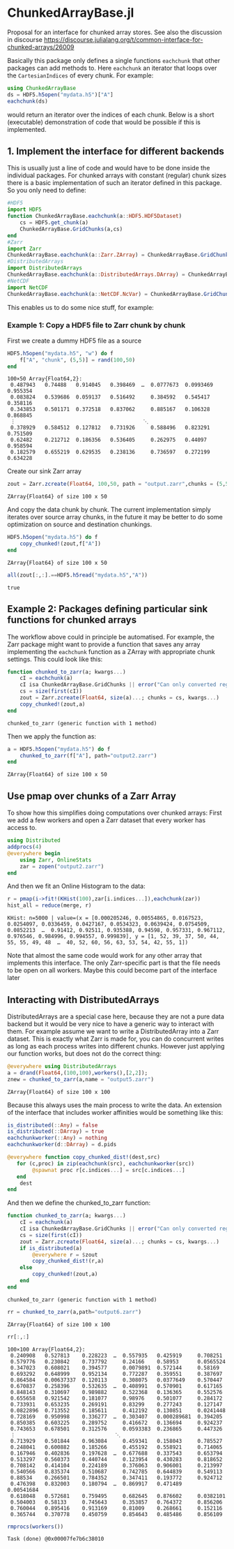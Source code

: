 # ChunkedArrayBase.jl

Proposal for an interface for chunked array stores. See also the discussion in discourse https://discourse.julialang.org/t/common-interface-for-chunked-arrays/26009

Basically this package only defines a single functions `eachchunk` that other packages can add methods to. Here `eachchunk` an iterator that loops over the `CartesianIndices` of every chunk. For example:

```julia
using ChunkedArrayBase
ds = HDF5.h5open("mydata.h5")["A"]
eachchunk(ds)
```

would return an iterator over the indices of each chunk. Below is a short (executable) demonstration of code that would be possible if this is implemented.  

## 1. Implement the interface for different backends

This is usually just a line of code and would have to be done inside the individual packages. For chunked arrays with constant (regular) chunk sizes there is a basic implementation of such an iterator defined in this package. So you only need to define:


```julia
#HDF5
import HDF5
function ChunkedArrayBase.eachchunk(a::HDF5.HDF5Dataset)
    cs = HDF5.get_chunk(a)
    ChunkedArrayBase.GridChunks(a,cs)
end
#Zarr
import Zarr
ChunkedArrayBase.eachchunk(a::Zarr.ZArray) = ChunkedArrayBase.GridChunks(a, a.metadata.chunks)
#DistributedArrays
import DistributedArrays
ChunkedArrayBase.eachchunk(a::DistributedArrays.DArray) = ChunkedArrayBase.GridChunks(a, map(length,first(a.indices)))
#NetCDF
import NetCDF
ChunkedArrayBase.eachchunk(a::NetCDF.NcVar) = ChunkedArrayBase.GridChunks(a, map(Int64,a.chunksize))
```

This enables us to do some nice stuff, for example:

### Example 1: Copy a HDF5 file to Zarr chunk by chunk

First we create a dummy HDF5 file as a source


```julia
HDF5.h5open("mydata.h5", "w") do f
    f["A", "chunk", (5,5)] = rand(100,50)
end
```

    100×50 Array{Float64,2}:
     0.487943   0.74488   0.914045   0.398469  …  0.0777673  0.0993469  0.955354
     0.083824   0.539686  0.059137   0.516492     0.384592   0.545417   0.358116
     0.343853   0.501171  0.372518   0.837062     0.885167   0.106328   0.868845
     ⋮                                         ⋱                                 
     0.378929   0.584512  0.127812   0.731926     0.588496   0.823291   0.751509
     0.62482    0.212712  0.186356   0.536405     0.262975   0.44097    0.958594
     0.182579   0.655219  0.629535   0.238136     0.736597   0.272199   0.634228



Create our sink Zarr array


```julia
zout = Zarr.zcreate(Float64, 100,50, path = "output.zarr",chunks = (5,5))
```

    ZArray{Float64} of size 100 x 50


And copy the data chunk by chunk. The current implementation simply iterates over source array chunks, in the future it may be better to do some optimization on source and destination chunkings.


```julia
HDF5.h5open("mydata.h5") do f
    copy_chunked!(zout,f["A"])
end
```

    ZArray{Float64} of size 100 x 50


```julia
all(zout[:,:].==HDF5.h5read("mydata.h5","A"))
```

    true

## Example 2: Packages defining particular sink functions for chunked arrays

The workflow above could in principle be automatised. For example, the Zarr package might want to provide a function that saves any array implementing the `eachchunk` function as a ZArray with appropriate chunk settings. This could look like this:


```julia
function chunked_to_zarr(a; kwargs...)
    cI = eachchunk(a)
    cI isa ChunkedArrayBase.GridChunks || error("Can only converted regular chunk grids to Zarr")
    cs = size(first(cI))
    zout = Zarr.zcreate(Float64, size(a)...; chunks = cs, kwargs...)
    copy_chunked!(zout,a)
end
```




    chunked_to_zarr (generic function with 1 method)



Then we apply the function as:


```julia
a = HDF5.h5open("mydata.h5") do f
    chunked_to_zarr(f["A"], path="output2.zarr")
end
```




    ZArray{Float64} of size 100 x 50



## Use pmap over chunks of a Zarr Array

To show how this simplifies doing computations over chunked arrays: First we add a few workers and open a Zarr dataset that every worker has access to.


```julia
using Distributed
addprocs(4)
@everywhere begin
    using Zarr, OnlineStats
    zar = zopen("output2.zarr")
end
```

And then we fit an Online Histogram to the data:


```julia
r = pmap(i->fit!(KHist(100),zar[i.indices...]),eachchunk(zar))
hist_all = reduce(merge, r)
```




    KHist: n=5000 | value=(x = [0.000205246, 0.00554865, 0.0167523, 0.0254097, 0.0336459, 0.0427167, 0.0534323, 0.0639424, 0.0754509, 0.0852213  …  0.91412, 0.92511, 0.935388, 0.94598, 0.957331, 0.967112, 0.976546, 0.984996, 0.994557, 0.999839], y = [1, 52, 39, 37, 50, 44, 55, 55, 49, 48  …  40, 52, 60, 56, 63, 53, 54, 42, 55, 1])



Note that almost the same code would work for any other array that implements this interface. The only Zarr-specific part is that the file needs to be open on all workers. Maybe this could become part of the interface later

## Interacting with DistributedArrays

DistributedArrays are a special case here, because they are not a pure data backend but it would be very nice to have a generic way to interact with them. For example assume we want to write a DistributedArray into a Zarr dataset. This is exactly what Zarr is made for, you can do concurrent writes as long as each process writes into different chunks. However just applying our function works, but does not do the correct thing:


```julia
@everywhere using DistributedArrays
a = drand(Float64,(100,100),workers(),[2,2]);
znew = chunked_to_zarr(a,name = "output5.zarr")
```




    ZArray{Float64} of size 100 x 100



Because this always uses the main process to write the data. An extension of the interface that includes worker affinities would be something like this:


```julia
is_distributed(::Any) = false
is_distributed(::DArray) = true
eachchunkworker(::Any) = nothing
eachchunkworker(d::DArray) = d.pids

@everywhere function copy_chunked_dist!(dest,src)
   for (c,proc) in zip(eachchunk(src), eachchunkworker(src))
        @spawnat proc r[c.indices...] = src[c.indices...]
   end
    dest
end
```

And then we define the chunked_to_zarr function:


```julia
function chunked_to_zarr(a; kwargs...)
    cI = eachchunk(a)
    cI isa ChunkedArrayBase.GridChunks || error("Can only converted regular chunk grids to Zarr")
    cs = size(first(cI))
    zout = Zarr.zcreate(Float64, size(a)...; chunks = cs, kwargs...)
    if is_distributed(a)
        @everywhere r = $zout
        copy_chunked_dist!(r,a)
    else
        copy_chunked!(zout,a)
    end
end
```




    chunked_to_zarr (generic function with 1 method)




```julia
rr = chunked_to_zarr(a,path="output6.zarr")
```




    ZArray{Float64} of size 100 x 100




```julia
rr[:,:]
```




    100×100 Array{Float64,2}:
     0.240908   0.527813    0.228223  …  0.557935   0.425919     0.708251  
     0.579776   0.230842    0.737792     0.24166    0.58953      0.0565524
     0.347023   0.608021    0.394577     0.0079891  0.572144     0.58169   
     0.693292   0.648999    0.952134     0.772287   0.359551     0.387697  
     0.864584   0.00637337  0.120113     0.308075   0.0377649    0.570447  
     0.670837   0.258396    0.532635  …  0.408991   0.570901     0.617165  
     0.848143   0.310697    0.989882     0.522368   0.136365     0.552576  
     0.655658   0.921542    0.181077     0.98976    0.501077     0.284172  
     0.733931   0.653235    0.269191     0.83299    0.277243     0.127147  
     0.0822896  0.713552    0.185611     0.412192   0.130851     0.0241448
     0.728169   0.950998    0.336277  …  0.303407   0.000289681  0.394205  
     0.850385   0.603225    0.289752     0.416672   0.136694     0.924237  
     0.743653   0.678501    0.312576     0.0593383  0.236865     0.447326  
     ⋮                                ⋱                                    
     0.713929   0.501844    0.963084     0.459341   0.158043     0.785527  
     0.248041   0.600882    0.185266     0.455192   0.558921     0.714065  
     0.167946   0.402836    0.197628  …  0.677688   0.337543     0.653794  
     0.513297   0.560373    0.440744     0.123954   0.430283     0.818652  
     0.708142   0.414104    0.224189     0.376063   0.906001     0.213997  
     0.540566   0.835374    0.510687     0.742785   0.644839     0.549113  
     0.88534    0.266501    0.784352     0.347411   0.193772     0.924712  
     0.476398   0.832003    0.180794  …  0.869917   0.471489     0.00541684
     0.618048   0.572681    0.759495     0.682645   0.876602     0.0382101
     0.504003   0.58133     0.745643     0.353857   0.764372     0.856206  
     0.760044   0.895416    0.913169     0.81009    0.268661     0.152116  
     0.365744   0.370778    0.450759     0.854643   0.485486     0.856109  




```julia
rmprocs(workers())
```




    Task (done) @0x00007fe7b6c38010
